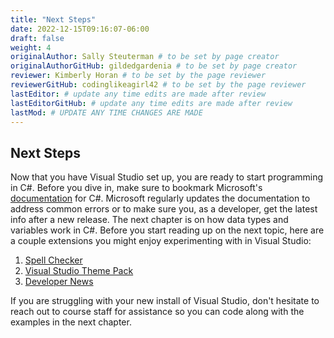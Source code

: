 ```yaml
---
title: "Next Steps"
date: 2022-12-15T09:16:07-06:00
draft: false
weight: 4
originalAuthor: Sally Steuterman # to be set by page creator
originalAuthorGitHub: gildedgardenia # to be set by page creator
reviewer: Kimberly Horan # to be set by the page reviewer
reviewerGitHub: codinglikeagirl42 # to be set by the page reviewer
lastEditor: # update any time edits are made after review
lastEditorGitHub: # update any time edits are made after review
lastMod: # UPDATE ANY TIME CHANGES ARE MADE
---
```


## Next Steps

Now that you have Visual Studio set up, you are ready to start programming in C#. Before you dive in, make sure to bookmark Microsoft's [documentation](https://learn.microsoft.com/en-us/dotnet/csharp/) for C#. Microsoft regularly updates the documentation to address common errors or to make sure you, as a developer, get the latest info after a new release. The next chapter is on how data types and variables work in C#. Before you start reading up on the next topic, here are a couple extensions you might enjoy experimenting with in Visual Studio:

1. [Spell Checker](https://marketplace.visualstudio.com/items?itemName=EWoodruff.VisualStudioSpellChecker)
1. [Visual Studio Theme Pack](https://marketplace.visualstudio.com/items?itemName=idex.vsthemepack)
1. [Developer News](https://marketplace.visualstudio.com/items?itemName=MadsKristensen.DeveloperNews2022)

If you are struggling with your new install of Visual Studio, don't hesitate to reach out to course staff for assistance so you can code along with the examples in the next chapter.